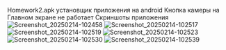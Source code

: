 Homework2.apk установщик приложения на android
Кнопка камеры на Главном экране не работает
Скриншоты приложения
![Screenshot_20250214-102458](https://github.com/user-attachments/assets/1b3ef49b-304b-4682-974c-8e2825153f6b)
![Screenshot_20250214-102517](https://github.com/user-attachments/assets/7b54ded6-f92c-44e0-afb2-7bf5e4084b4c)
![Screenshot_20250214-102519](https://github.com/user-attachments/assets/5348f263-6d5c-4bab-bcdf-49f9eb4e0455)
![Screenshot_20250214-102523](https://github.com/user-attachments/assets/e6ec1aaf-72a0-4c4e-b825-e9fce516ca8b)
![Screenshot_20250214-102530](https://github.com/user-attachments/assets/9c5e9c43-e38f-4997-b661-a499b55b1375)
![Screenshot_20250214-102539](https://github.com/user-attachments/assets/9399462e-be8f-47d8-be18-29efb3327bc5)
